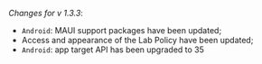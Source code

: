_Changes for v 1.3.3_:
- `Android`: MAUI support packages have been updated;
- Access and appearance of the Lab Policy have been updated;
- `Android`: app target API has been upgraded to 35
